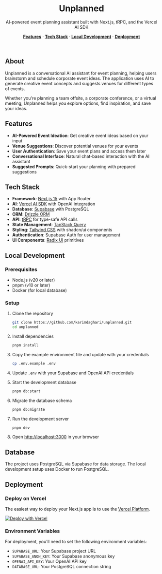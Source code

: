 <h1 align="center">Unplanned</h1>

<p align="center">
 AI-powered event planning assistant built with Next.js, tRPC, and the Vercel AI SDK
</p>

<p align="center">
  <a href="#features"><strong>Features</strong></a> ·
  <a href="#tech-stack"><strong>Tech Stack</strong></a> ·
  <a href="#local-development"><strong>Local Development</strong></a> ·
  <a href="#deployment"><strong>Deployment</strong></a>
</p>
<br/>

## About

Unplanned is a conversational AI assistant for event planning, helping users brainstorm and schedule corporate event ideas. The application uses AI to generate creative event concepts and suggests venues for different types of events.

Whether you're planning a team offsite, a corporate conference, or a virtual meeting, Unplanned helps you explore options, find inspiration, and save your ideas.

## Features

- **AI-Powered Event Ideation**: Get creative event ideas based on your input
- **Venue Suggestions**: Discover potential venues for your events
- **User Authentication**: Save your event plans and access them later
- **Conversational Interface**: Natural chat-based interaction with the AI assistant
- **Suggested Prompts**: Quick-start your planning with prepared suggestions

## Tech Stack

- **Framework**: [Next.js 15](https://nextjs.org) with App Router
- **AI**: [Vercel AI SDK](https://sdk.vercel.ai/docs) with OpenAI integration
- **Database**: [Supabase](https://supabase.com) with PostgreSQL
- **ORM**: [Drizzle ORM](https://orm.drizzle.team)
- **API**: [tRPC](https://trpc.io) for type-safe API calls
- **State Management**: [TanStack Query](https://tanstack.com/query)
- **Styling**: [Tailwind CSS](https://tailwindcss.com) with shadcn/ui components
- **Authentication**: Supabase Auth for user management
- **UI Components**: [Radix UI](https://www.radix-ui.com/) primitives

## Local Development

### Prerequisites

- Node.js (v20 or later)
- pnpm (v10 or later)
- Docker (for local database)

### Setup

1. Clone the repository

   ```bash
   git clone https://github.com/karimdaghari/unplanned.git
   cd unplanned
   ```

2. Install dependencies

   ```bash
   pnpm install
   ```

3. Copy the example environment file and update with your credentials

   ```bash
   cp .env.example .env
   ```

4. Update `.env` with your Supabase and OpenAI API credentials

5. Start the development database

   ```bash
   pnpm db:start
   ```

6. Migrate the database schema

   ```bash
   pnpm db:migrate
   ```

7. Run the development server

   ```bash
   pnpm dev
   ```

8. Open [http://localhost:3000](http://localhost:3000) in your browser

## Database

The project uses PostgreSQL via Supabase for data storage. The local development setup uses Docker to run PostgreSQL.

## Deployment

### Deploy on Vercel

The easiest way to deploy your Next.js app is to use the [Vercel Platform](https://vercel.com/new).

[![Deploy with Vercel](https://vercel.com/button)](https://vercel.com/new/clone?repository-url=https%3A%2F%2Fgithub.com%2Fkarimdaghari%2Funplanned)

### Environment Variables

For deployment, you'll need to set the following environment variables:

- `SUPABASE_URL`: Your Supabase project URL
- `SUPABASE_ANON_KEY`: Your Supabase anonymous key
- `OPENAI_API_KEY`: Your OpenAI API key
- `DATABASE_URL`: Your PostgreSQL connection string
